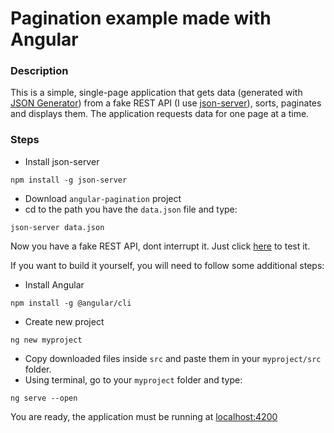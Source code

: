 # Pagination example made with Angular

### Description
This is a simple, single-page application that gets data (generated with [JSON Generator](https://www.json-generator.com/)) from a fake REST API (I use [json-server](https://github.com/typicode/json-server)), sorts, paginates and displays them. The application requests data for one page at a time.

### Steps
* Install json-server
```
npm install -g json-server
```
* Download `angular-pagination` project
* cd to the path you have the `data.json` file and type:
```
json-server data.json
```
Now you have a fake REST API, dont interrupt it. Just click [here](https://aggelos24.github.io/angular-pagination/) to test it.

If you want to build it yourself, you will need to follow some additional steps:

* Install Angular
```
npm install -g @angular/cli
```
* Create new project
```
ng new myproject
```
* Copy downloaded files inside `src` and paste them in your `myproject/src` folder.
* Using terminal, go to your `myproject` folder and type:
```
ng serve --open
```
You are ready, the application must be running at [localhost:4200](http://localhost:4200/)
